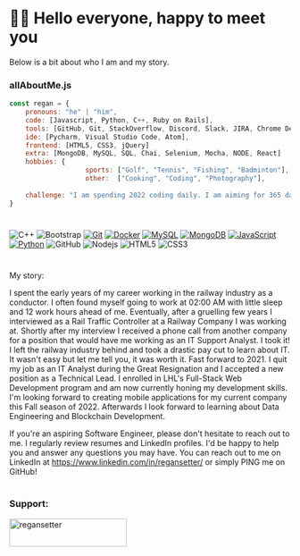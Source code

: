 
<h1>👋🏻 Hello everyone, happy to meet you</h1>

Below is a bit about who I am and my story. 

### allAboutMe.js

```javascript
const regan = {
    pronouns: "he" | "him",
    code: [Javascript, Python, C++, Ruby on Rails],
    tools: [GitHub, Git, StackOverflow, Discord, Slack, JIRA, Chrome DevTools],
    ide: [Pycharm, Visual Studio Code, Atom],
    frontend: [HTML5, CSS3, jQuery]
    extra: [MongoDB, MySQL, SQL, Chai, Selenium, Mocha, NODE, React]
    hobbies: {
                   sports: ["Golf", "Tennis", "Fishing", "Badminton"],
                   other:  ["Cooking", "Coding", "Photography"],
                                                                           },
    challenge: "I am spending 2022 coding daily. I am aiming for 365 days of code."
}
```

#
![C++](https://img.shields.io/badge/-C++-00599C?style=flat-square&logo=c)
![Bootstrap](https://img.shields.io/badge/-Bootstrap-563D7C?style=flat-square&logo=bootstrap)
[![Git](https://img.shields.io/badge/-Git-%23F05032?style=flat-square&logo=git&logoColor=%23ffffff)](https://git-scm.com/)
[![Docker](https://img.shields.io/badge/-Docker-2496ED?style=flat-square&logo=docker&logoColor=ffffff)](https://www.docker.com/)
[![MySQL](https://img.shields.io/badge/-MySQL-4479A1?style=flat-square&logo=MySQL&logoColor=ffffff)](https://www.mysql.com/)
[![MongoDB](https://img.shields.io/badge/-MongoDB-47A248?style=flat-square&logo=MongoDB&logoColor=ffffff)](https://www.mongodb.com/)
[![JavaScript](https://img.shields.io/badge/-JavaScript-%23F7DF1C?style=flat-square&logo=javascript&logoColor=000000&labelColor=%23F7DF1C&color=%23FFCE5A)](https://www.javascript.com/)
[![Python](https://img.shields.io/badge/-Python-3776AB?style=flat-square&logo=python&logoColor=ffffff)](https://www.python.org/)
![GitHub](https://img.shields.io/badge/-GitHub-181717?style=flat-square&logo=github)
![Nodejs](https://img.shields.io/badge/-Nodejs-black?style=flat-square&logo=Node.js)
![HTML5](https://img.shields.io/badge/-HTML5-E34F26?style=flat-square&logo=html5&logoColor=white)
![CSS3](https://img.shields.io/badge/-CSS3-1572B6?style=flat-square&logo=css3)
#


My story: 

I spent the early years of my career working in the railway industry as a conductor. I often found myself going to work at 02:00 AM with little sleep and 12 work hours ahead of me. Eventually, after a gruelling few years I interviewed as a Rail Traffic Controller at a Railway Company I was working at. Shortly after my interview I received a phone call from another company for a position that would have me working as an IT Support Analyst. I took it! I left the railway industry behind and took a drastic pay cut to learn about IT. It wasn't easy but let me tell you, it was worth it. Fast forward to 2021. I quit my job as an IT Analyst during the Great Resignation and I accepted a new position as a Technical Lead. I enrolled in LHL's Full-Stack Web Development program and am now currently honing my development skills. I'm looking forward to creating mobile applications for my current company this Fall season of 2022. Afterwards I look forward to learning about Data Engineering and Blockchain Development.

If you're an aspiring Software Engineer, please don't hesitate to reach out to me. I regularly review resumes and LinkedIn profiles. I'd be happy to help you and answer any questions you may have. You can reach out to me on LinkedIn at https://www.linkedin.com/in/regansetter/ or simply PING me on GitHub! 

#
<h3 align="left">Support:</h3>
<p><a href="https://www.buymeacoffee.com/regansetter"> <img align="left" src="https://cdn.buymeacoffee.com/buttons/v2/default-yellow.png" height="50" width="210" alt="regansetter" /></a></p><br><br>
